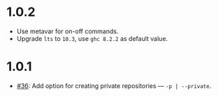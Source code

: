 1.0.2
=====

* Use metavar for on-off commands.
* Upgrade `lts` to `10.3`, use `ghc 8.2.2` as default value.

1.0.1
=====

* [#36](https://github.com/vrom911/hs-init/issues/36):
  Add option for creating private repositories — `-p | --private`.
